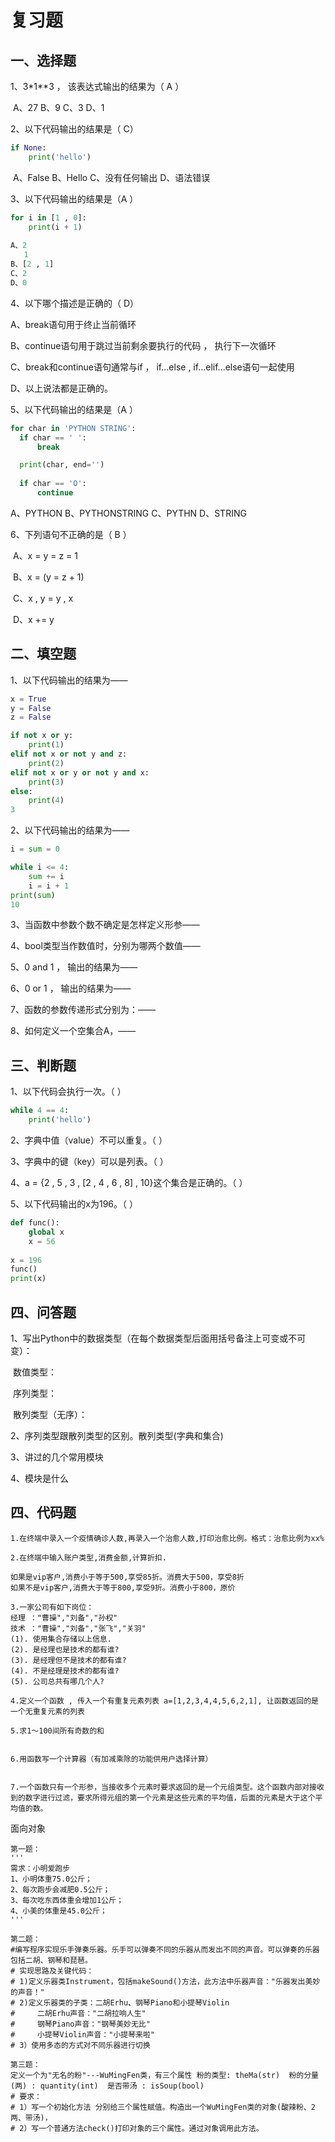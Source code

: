 # 复习题



## 一、选择题

1、3*1**3 ， 该表达式输出的结果为（ A ）

​	A、27	B、9	C、3	D、1

2、以下代码输出的结果是（ C）

```python
if None:
    print('hello')
```

​	A、False	B、Hello	C、没有任何输出	D、语法错误

3、以下代码输出的结果是（A ）

```python
for i in [1 , 0]:
    print(i + 1)
    
A、2
   1
B、[2 , 1]
C、2
D、0
```

4、以下哪个描述是正确的（ D）

A、break语句用于终止当前循环

B、continue语句用于跳过当前剩余要执行的代码 ， 执行下一次循环

C、break和continue语句通常与if ， if...else , if...elif...else语句一起使用

D、以上说法都是正确的。

5、以下代码输出的结果是（A ）

```python
for char in 'PYTHON STRING':
  if char == ' ':
      break

  print(char, end='')
  
  if char == 'O':
      continue
```

A、PYTHON	B、PYTHONSTRING	C、PYTHN 	D、STRING

6、下列语句不正确的是（ B ）

​	A、x = y = z = 1

​	B、x = (y = z + 1)

​	C、x , y = y , x

​	D、x += y



## 二、填空题

1、以下代码输出的结果为——

```python
x = True
y = False
z = False

if not x or y:
    print(1)
elif not x or not y and z:
    print(2)
elif not x or y or not y and x:
    print(3)
else:
    print(4)
3
```

2、以下代码输出的结果为——

```python
i = sum = 0

while i <= 4:
    sum += i
    i = i + 1
print(sum)
10
```

3、当函数中参数个数不确定是怎样定义形参——

4、bool类型当作数值时，分别为哪两个数值——

5、0 and 1 ， 输出的结果为——

6、0 or 1 ， 输出的结果为——

7、函数的参数传递形式分别为：——

8、如何定义一个空集合A，——



## 三、判断题

1、以下代码会执行一次。（ ）

```python
while 4 == 4:
    print('hello')
```

2、字典中值（value）不可以重复。（ ）

3、字典中的键（key）可以是列表。（ ）

4、a = {2 , 5 , 3  , [2 , 4 , 6 , 8] , 10}这个集合是正确的。（  ）

5、以下代码输出的x为196。（ ）

```python
def func():
    global x
    x = 56
    
x = 196
func()
print(x)
```



## 四、问答题

1、写出Python中的数据类型（在每个数据类型后面用括号备注上可变或不可变）：

​	数值类型：

​	序列类型：

​	散列类型（无序）：

2、序列类型跟散列类型的区别。散列类型(字典和集合)

3、讲过的几个常用模块

4、模块是什么



## 四、代码题

```
1.在终端中录入一个疫情确诊人数,再录入一个治愈人数,打印治愈比例。格式：治愈比例为xx%

2.在终端中输入账户类型,消费金额,计算折扣.

如果是vip客户,消费小于等于500,享受85折。消费大于500，享受8折
如果不是vip客户,消费大于等于800,享受9折。消费小于800，原价

3.一家公司有如下岗位：
经理 ："曹操","刘备","孙权"
技术 ："曹操","刘备","张飞","关羽"
(1). 使用集合存储以上信息.
(2). 是经理也是技术的都有谁?
(3). 是经理但不是技术的都有谁?
(4). 不是经理是技术的都有谁?
(5). 公司总共有哪几个人?

4.定义一个函数 , 传入一个有重复元素列表 a=[1,2,3,4,4,5,6,2,1], 让函数返回的是一个无重复元素的列表

5.求1～100间所有奇数的和 


6.用函数写一个计算器（有加减乘除的功能供用户选择计算）


7.一个函数只有一个形参，当接收多个元素时要求返回的是一个元组类型。这个函数内部对接收到的数字进行过滤，要求所得元组的第一个元素是这些元素的平均值，后面的元素是大于这个平均值的数。
```

面向对象

```
第一题：
'''
需求：小明爱跑步
1、小明体重75.0公斤；
2、每次跑步会减肥0.5公斤；
3、每次吃东西体重会增加1公斤；
4、小美的体重是45.0公斤；
'''

第二题：
#编写程序实现乐手弹奏乐器。乐手可以弹奏不同的乐器从而发出不同的声音。可以弹奏的乐器包括二胡、钢琴和琵琶。
# 实现思路及关键代码：
# 1)定义乐器类Instrument，包括makeSound()方法，此方法中乐器声音："乐器发出美妙的声音！"
# 2)定义乐器类的子类：二胡Erhu、钢琴Piano和小提琴Violin
#     二胡Erhu声音："二胡拉响人生"
#     钢琴Piano声音："钢琴美妙无比"
#     小提琴Violin声音："小提琴来啦"
# 3）使用多态的方式对不同乐器进行切换

第三题：
定义一个为"无名的粉"---WuMingFen类，有三个属性 粉的类型: theMa(str)  粉的分量(两) : quantity(int)  是否带汤 : isSoup(bool)
# 要求：
# 1）写一个初始化方法 分别给三个属性赋值。构造出一个WuMingFen类的对象(酸辣粉、2两、带汤)，
# 2）写一个普通方法check()打印对象的三个属性。通过对象调用此方法。
```



